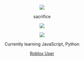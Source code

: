 <p align="center">  
<img src="https://cdn.discordapp.com/attachments/1105575975711944817/1109235472741449748/a_861cec4f91eaa0e835c459493a8d5177.gif">
</p>
<p align="center">
    sacrifice
<p align="center">  
<img src="https://komarev.com/ghpvc/?username=sacrificee&color=000000">
</p>
    <p align="center">
  <img src="https://discord.c99.nl/widget/theme-4/726171363139911770.png"/>
</p>
<p align="center">
Currently learning JavaScript, Python
<p align="center">
    <a href="https://www.roblox.com/users/3077523961/profile">Roblox User</a>
